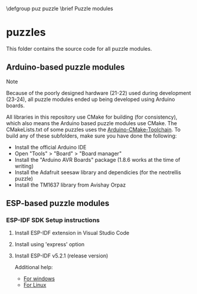 \defgroup puz puzzle
\brief Puzzle modules

# puzzles

This folder contains the source code for all puzzle modules.

## Arduino-based puzzle modules

> [!NOTE]
> Because of the poorly designed hardware (21-22) used during development
> (23-24), all puzzle modules ended up being developed using Arduino boards.

All libraries in this repository use CMake for building (for consistency),
which also means the Arduino based puzzle modules use CMake. The CMakeLists.txt
of some puzzles uses the [Arduino-CMake-Toolchain][arduino-cmake]. To build any
of these subfolders, make sure you have done the following:

- Install the official Arduino IDE
- Open "Tools" > "Board" > "Board manager"
- Install the "Arduino AVR Boards" package (1.8.6 works at the time of writing)
- Install the Adafruit seesaw library and dependicies (for the neotrellis puzzle)
- Install the TM1637 library from Avishay Orpaz

[arduino-cmake]: https://github.com/a9183756-gh/Arduino-CMake-Toolchain

## ESP-based puzzle modules

### ESP-IDF SDK Setup instructions

1. Install ESP-IDF extension in Visual Studio Code
2. Install using 'express' option
3. Install ESP-IDF v5.2.1 (release version)

   Additional help:
   - [For windows](https://docs.espressif.com/projects/esp-idf/en/stable/esp32/get-started/windows-setup.html#get-started-windows-first-steps)
   - [For Linux](https://docs.espressif.com/projects/esp-idf/en/stable/esp32/get-started/linux-macos-setup.html#get-started-linux-macos-first-steps)

